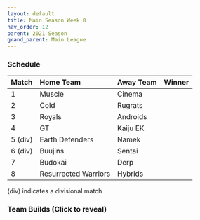 ```yaml
---
layout: default
title: Main Season Week 8
nav_order: 12
parent: 2021 Season
grand_parent: Main League
---
```

### Schedule

|Match          |  Home Team            | Away Team        | Winner           |
| :-------------| :---------------------| :----------------| :----------------|
| 1             | Muscle                | Cinema           |              |
| 2             | Cold                  | Rugrats          |   |
| 3             | Royals                | Androids         |          |
| 4             | GT                    | Kaiju EK         |            |
| 5 (div)       | Earth Defenders       | Namek            |            |
| 6 (div)       | Buujins               | Sentai           |           |
| 7             | Budokai               | Derp             |           | 
| 8             | Resurrected Warriors  | Hybrids          |           |

(div) indicates a divisional match

### Team Builds (Click to reveal)
	 	 	 	 	 	 	 